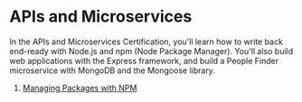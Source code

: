 # APIs and Microservices

In the APIs and Microservices Certification, you'll learn how to write back end-ready with Node.js and npm (Node Package Manager). You'll also build web applications with the Express framework, and build a People Finder microservice with MongoDB and the Mongoose library.

1. [Managing Packages with NPM](https://github.com/HOuadhour/Managing-Packages-with-NPM)
